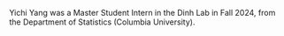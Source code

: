 Yichi Yang was a Master Student Intern in the Dinh Lab in Fall 2024, from the Department of Statistics (Columbia University).